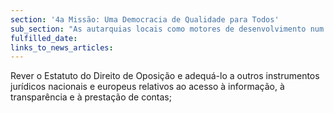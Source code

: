 ```yaml
---
section: '4a Missão: Uma Democracia de Qualidade para Todos'
sub_section: "As autarquias locais como motores de desenvolvimento num país descentralizado"
fulfilled_date:
links_to_news_articles:
---
```


Rever o Estatuto do Direito de Oposição e adequá-lo a outros instrumentos jurídicos nacionais e europeus relativos ao acesso à informação, à transparência e à prestação de contas;